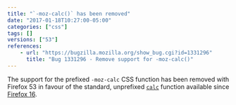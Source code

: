 ```yaml
---
title: "`-moz-calc()` has been removed"
date: "2017-01-18T10:27:00-05:00"
categories: ["css"]
tags: []
versions: ["53"]
references:
    - url: "https://bugzilla.mozilla.org/show_bug.cgi?id=1331296"
      title: "Bug 1331296 - Remove support for -moz-calc()"
---
```

The support for the prefixed `-moz-calc` CSS function has been removed with Firefox 53 in favour of the standard, unprefixed [`calc`](https://developer.mozilla.org/docs/Web/CSS/calc) function available since [Firefox 16](https://www.fxsitecompat.com/en-CA/docs/2012/various-css-properties-have-been-unprefixed/).
